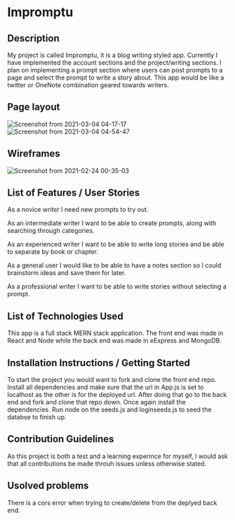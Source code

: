 # Impromptu<br/>

## Description<br/>
My project is called Impromptu, it is a blog writing styled app. Currently I have implemented the account sections and the project/writing sections. I plan on implementing a prompt section where users can post prompts to a page and select the prompt to write a story about. This app would be like a twitter or OneNote combination geared towards writers. <br/>

## Page layout<br/>
![Screenshot from 2021-03-04 04-17-17](https://user-images.githubusercontent.com/74937340/109961139-35488c00-7caf-11eb-961d-8a5b7dc90ca9.png)
![Screenshot from 2021-03-04 04-54-47](https://user-images.githubusercontent.com/74937340/109961187-42fe1180-7caf-11eb-80f8-6fc2cdc58d8b.png)

## Wireframes<br/>
![Screenshot from 2021-02-24 00-35-03](https://user-images.githubusercontent.com/74937340/109961107-28c43380-7caf-11eb-8935-41b04625542d.png)

## List of Features / User Stories<br/>
As a novice writer I need new prompts to try out. <br/>

As an intermediate writer I want to be able to create prompts, along with searching through categories.<br/>

As an experienced writer I want to be able to write long stories and be able to separate by book or chapter.<br/>

As a general user I would like to be able to have a notes section so I could brainstorm ideas and save them for later.<br/>

As a professional writer I want to be able to write stories without selecting a prompt.<br/>

## List of Technologies Used<br/>
This app is a full stack MERN stack application. The front end was made in React and Node while the back end was made in eExpress and MongoDB.<br/>
## Installation Instructions / Getting Started<br/>
To start the project you would want to fork and clone the front end repo. Install all dependencies and make sure that the url in App.js is set to localhost as the other is for the deployed url. 
After doing that go to the back end and fork and clone that repo down. Once again install the dependencies. Run node on the seeds.js and loginseeds.js to seed the databse to finish up. 
## Contribution Guidelines<br/>
As this project is both a test and a learning experince for myself, I would ask that all contributions be made throuh issues unless otherwise stated.<br/> 
## Usolved problems
There is a cors error when trying to create/delete from the deplyed back end. 